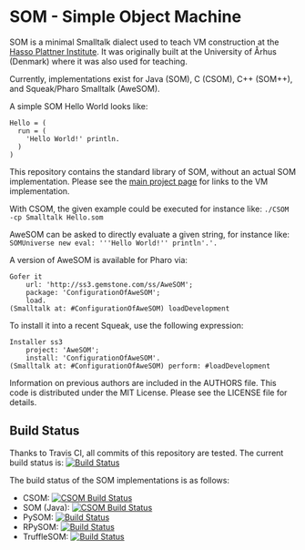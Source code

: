 SOM - Simple Object Machine
===========================

SOM is a minimal Smalltalk dialect used to teach VM construction at the [Hasso
Plattner Institute][SOM]. It was originally built at the University of Århus
(Denmark) where it was also used for teaching.

Currently, implementations exist for Java (SOM), C (CSOM), C++ (SOM++), and
Squeak/Pharo Smalltalk (AweSOM).

A simple SOM Hello World looks like:

```Smalltalk
Hello = (
  run = (
    'Hello World!' println.
  )
)
```

This repository contains the standard library of SOM, without an actual SOM
implementation. Please see the [main project page][SOMst] for links to the
VM implementation.

With CSOM, the given example could be executed for instance like:
   `./CSOM -cp Smalltalk Hello.som`

AweSOM can be asked to directly evaluate a given string, for instance like:
   `SOMUniverse new eval: '''Hello World!'' println'.'.`

A version of AweSOM is available for Pharo via:
```Smalltalk
Gofer it
    url: 'http://ss3.gemstone.com/ss/AweSOM';
    package: 'ConfigurationOfAweSOM';
    load.
(Smalltalk at: #ConfigurationOfAweSOM) loadDevelopment
```

To install it into a recent Squeak, use the following expression:
```Smalltalk
Installer ss3
    project: 'AweSOM';
    install: 'ConfigurationOfAweSOM'.
(Smalltalk at: #ConfigurationOfAweSOM) perform: #loadDevelopment
```

Information on previous authors are included in the AUTHORS file. This code is
distributed under the MIT License. Please see the LICENSE file for details.


Build Status
------------

Thanks to Travis CI, all commits of this repository are tested.
The current build status is: [![Build Status](https://travis-ci.org/SOM-st/SOM.png?branch=master)](https://travis-ci.org/SOM-st/SOM/)

The build status of the SOM implementations is as follows:

* CSOM: [![CSOM Build Status](https://travis-ci.org/SOM-st/CSOM.png?branch=master)](https://travis-ci.org/SOM-st/CSOM/)
* SOM (Java): [![CSOM Build Status](https://travis-ci.org/SOM-st/som-java.png?branch=master)](https://travis-ci.org/SOM-st/CSOM/)
* PySOM: [![Build Status](https://travis-ci.org/SOM-st/PySOM.png?branch=master)](https://travis-ci.org/SOM-st/PySOM)
* RPySOM: [![Build Status](https://travis-ci.org/SOM-st/RPySOM.png?branch=master)](https://travis-ci.org/SOM-st/RPySOM)
* TruffleSOM: [![Build Status](https://travis-ci.org/SOM-st/TruffleSOM.png?branch=master)](https://travis-ci.org/SOM-st/TruffleSOM)


 [SOM]: http://www.hpi.uni-potsdam.de/hirschfeld/projects/som/
 [SOMst]: https://travis-ci.org/SOM-st/
